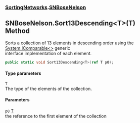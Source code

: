 ### [SortingNetworks](./SortingNetworks.md 'SortingNetworks').[SNBoseNelson](./SortingNetworks-SNBoseNelson.md 'SortingNetworks.SNBoseNelson')
## SNBoseNelson.Sort13Descending&lt;T&gt;(T) Method
Sorts a collection of 13 elements in descending order using the [System.IComparable&lt;&gt;](https://docs.microsoft.com/en-us/dotnet/api/System.IComparable-1 'System.IComparable`1') generic  
interface implementation of each element.  
```csharp
public static void Sort13Descending<T>(ref T p0);
```
#### Type parameters
<a name='SortingNetworks-SNBoseNelson-Sort13Descending-T-(T)-T'></a>
`T`  
The type of the elements of the collection.  
  
#### Parameters
<a name='SortingNetworks-SNBoseNelson-Sort13Descending-T-(T)-p0'></a>
`p0` [T](#SortingNetworks-SNBoseNelson-Sort13Descending-T-(T)-T 'SortingNetworks.SNBoseNelson.Sort13Descending&lt;T&gt;(T).T')  
the reference to the first element of the collection  
  
